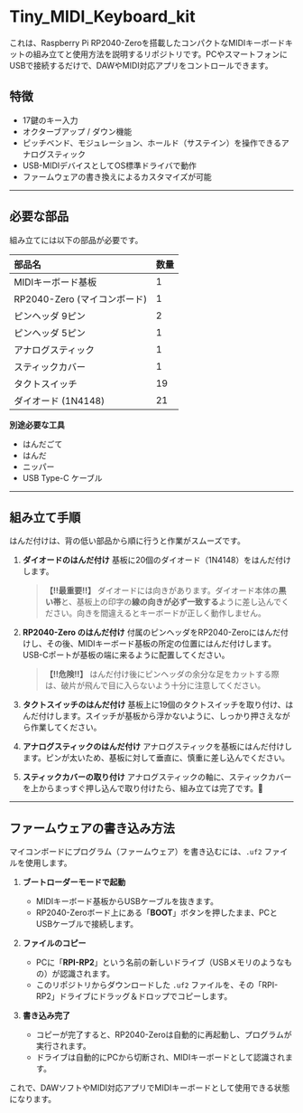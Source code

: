 # Tiny_MIDI_Keyboard_kit

これは、Raspberry Pi RP2040-Zeroを搭載したコンパクトなMIDIキーボードキットの組み立てと使用方法を説明するリポジトリです。PCやスマートフォンにUSBで接続するだけで、DAWやMIDI対応アプリをコントロールできます。

## 特徴
* 17鍵のキー入力
* オクターブアップ / ダウン機能
* ピッチベンド、モジュレーション、ホールド（サステイン）を操作できるアナログスティック
* USB-MIDIデバイスとしてOS標準ドライバで動作
* ファームウェアの書き換えによるカスタマイズが可能

***

## 必要な部品

組み立てには以下の部品が必要です。

| 部品名 | 数量 |
| :--- | :--- |
| MIDIキーボード基板 | 1 |
| RP2040-Zero (マイコンボード) | 1 |
| ピンヘッダ 9ピン | 2 |
| ピンヘッダ 5ピン | 1 |
| アナログスティック | 1 |
| スティックカバー | 1 |
| タクトスイッチ | 19 |
| ダイオード (1N4148) | 21 |

**別途必要な工具**
* はんだごて
* はんだ
* ニッパー
* USB Type-C ケーブル

***

## 組み立て手順

はんだ付けは、背の低い部品から順に行うと作業がスムーズです。

1.  **ダイオードのはんだ付け**
    基板に20個のダイオード（1N4148）をはんだ付けします。
    > **【‼️最重要‼️】** ダイオードには向きがあります。ダイオード本体の**黒い帯**と、基板上の印字の**線の向きが必ず一致する**ように差し込んでください。向きを間違えるとキーボードが正しく動作しません。

2.  **RP2040-Zero のはんだ付け**
    付属のピンヘッダをRP2040-Zeroにはんだ付けし、その後、MIDIキーボード基板の所定の位置にはんだ付けします。USB-Cポートが基板の端に来るように配置してください。
    > **【‼️危険‼️】** はんだ付け後にピンヘッダの余分な足をカットする際は、破片が飛んで目に入らないよう十分に注意してください。

3.  **タクトスイッチのはんだ付け**
    基板上に19個のタクトスイッチを取り付け、はんだ付けします。スイッチが基板から浮かないように、しっかり押さえながら作業してください。

4.  **アナログスティックのはんだ付け**
    アナログスティックを基板にはんだ付けします。ピンが太いため、基板に対して垂直に、慎重に差し込んでください。

5.  **スティックカバーの取り付け**
    アナログスティックの軸に、スティックカバーを上からまっすぐ押し込んで取り付けたら、組み立ては完了です。🎉

***

## ファームウェアの書き込み方法

マイコンボードにプログラム（ファームウェア）を書き込むには、`.uf2` ファイルを使用します。

1.  **ブートローダーモードで起動**
    * MIDIキーボード基板からUSBケーブルを抜きます。
    * RP2040-Zeroボード上にある「**BOOT**」ボタンを押したまま、PCとUSBケーブルで接続します。

2.  **ファイルのコピー**
    * PCに「**RPI-RP2**」という名前の新しいドライブ（USBメモリのようなもの）が認識されます。
    * このリポジトリからダウンロードした `.uf2` ファイルを、その「RPI-RP2」ドライブにドラッグ＆ドロップでコピーします。
    

3.  **書き込み完了**
    * コピーが完了すると、RP2040-Zeroは自動的に再起動し、プログラムが実行されます。
    * ドライブは自動的にPCから切断され、MIDIキーボードとして認識されます。

これで、DAWソフトやMIDI対応アプリでMIDIキーボードとして使用できる状態になります。
